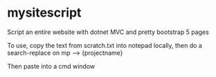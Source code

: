 # mysitescript
Script an entire website with dotnet MVC and pretty bootstrap 5 pages

To use, copy the text from scratch.txt into notepad locally, then do a search-replace on mp --> {projectname}

Then paste into a cmd window

